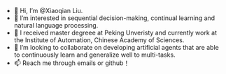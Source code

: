 - 👋 Hi, I’m @Xiaoqian Liu.
- 👀 I’m interested in sequential decision-making, continual learning and natural language processing.
- 🌱 I received master degreee at Peking Unveristy and currently work at the Institute of Automation, Chinese Academy of Sciences.
- 💞️ I’m looking to collaborate on developing artificial agents that are able to continuously learn and generalize well to multi-tasks.
- 📫 Reach me through emails or github！

<!---
lxqpku/lxqpku is a ✨ special ✨ repository because its `README.md` (this file) appears on your GitHub profile.
You can click the Preview link to take a look at your changes.
--->
